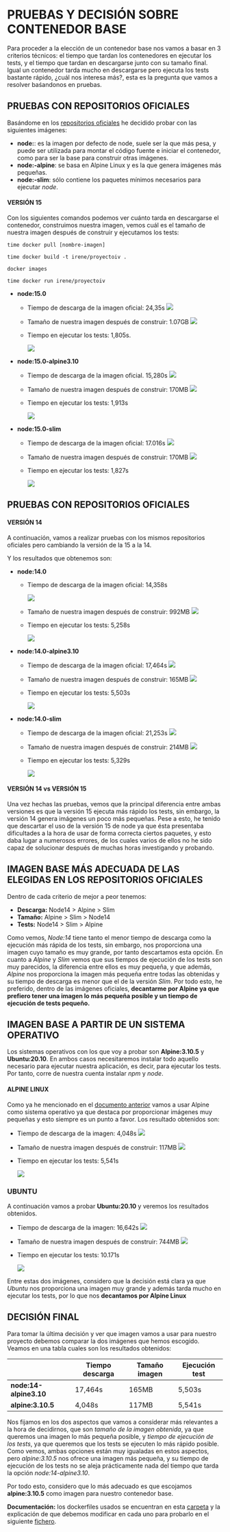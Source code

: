 # PRUEBAS Y DECISIÓN SOBRE CONTENEDOR BASE
Para proceder a la elección de un contenedor base nos vamos a basar en 3 criterios técnicos: el tiempo que tardan los contenedores en ejecutar los tests, y el tiempo que tardan en descargarse junto con su tamaño final.
Igual un contenedor tarda mucho en descargarse pero ejecuta los tests bastante rápido, ¿cuál nos interesa más?, esta es la pregunta que vamos a resolver baśandonos en pruebas.

## PRUEBAS CON REPOSITORIOS OFICIALES
Basándome en los [repositorios oficiales](https://hub.docker.com/_/node) he decidido probar con las siguientes imágenes:
- **node:<version>**: es la imagen por defecto de node, suele ser la que más pesa, y puede ser utilizada para montar el código fuente e iniciar el contenedor, como para ser la base para construir otras imágenes.
- **node:<version>-alpine**: se basa en Alpine Linux y es la que genera imágenes más pequeñas.
- **node:<version>-slim**: sólo contiene los paquetes mínimos necesarios para ejecutar *node*.

#### VERSIÓN 15
Con los siguientes comandos podemos ver cuánto tarda en descargarse el contenedor, construimos nuestra imagen, vemos cuál es el tamaño de nuestra imagen después de construir y ejecutamos los tests:
~~~
time docker pull [nombre-imagen]

time docker build -t irene/proyectoiv .

docker images

time docker run irene/proyectoiv
~~~

- **node:15.0**
  - Tiempo de descarga de la imagen oficial: 24,35s
    ![](imagenes/descarga-node15.png)
  - Tamaño de nuestra imagen después de construir: 1.07GB
    ![](imagenes/tamaño-node15.png)
  - Tiempo en ejecutar los tests: 1,805s.

    ![](imagenes/test-node15.png)

- **node:15.0-alpine3.10**
  - Tiempo de descarga de la imagen oficial. 15,280s
    ![](imagenes/descarga-alpine15.png)
  - Tamaño de nuestra imagen después de construir: 170MB
    ![](imagenes/tamaño-alpine15.png)
  - Tiempo en ejecutar los tests: 1,913s

    ![](imagenes/test-alpine15.png)


- **node:15.0-slim**
  - Tiempo de descarga de la imagen oficial: 17.016s
    ![](imagenes/descarga-slim15.png)
  - Tamaño de nuestra imagen después de construir: 170MB
    ![](imagenes/tamaño-slim15.png)
  - Tiempo en ejecutar los tests: 1,827s

    ![](imagenes/test-slim15.png)

## PRUEBAS CON REPOSITORIOS OFICIALES

#### VERSIÓN 14
A continuación, vamos a realizar pruebas con los mismos repositorios oficiales pero cambiando la versión de la 15 a la 14.

Y los resultados que obtenemos son:
- **node:14.0**
  - Tiempo de descarga de la imagen oficial: 14,358s

    ![](imagenes/descarga-node14.png)

  - Tamaño de nuestra imagen después de construir: 992MB
  ![](imagenes/tamaño-node14.png)
  - Tiempo en ejecutar los tests: 5,258s

    ![](imagenes/test-Node14.png)

- **node:14.0-alpine3.10**

  - Tiempo de descarga de la imagen oficial: 17,464s
  ![](imagenes/descarga-14-alpine.png)
  - Tamaño de nuestra imagen después de construir: 165MB
  ![](imagenes/tamaño-14-alpine.png)
  - Tiempo en ejecutar los tests: 5,503s

    ![](imagenes/test-14Alpine.png)

- **node:14.0-slim**
  - Tiempo de descarga de la imagen oficial: 21,253s
  ![](imagenes/descarga-14-slim.png)
  - Tamaño de nuestra imagen después de construir: 214MB
  ![](imagenes/tamaño-14-slim.png)
  - Tiempo en ejecutar los tests: 5,329s

    ![](imagenes/test-14Slim.png)

#### VERSIÓN 14 vs VERSIÓN 15
Una vez hechas las pruebas, vemos que la principal diferencia entre ambas versiones es que la versión 15 ejecuta más rápido los tests, sin embargo, la versión 14 genera imágenes un poco más pequeñas.
Pese a esto, he tenido que descartar el uso de la versión 15 de node ya que ésta presentaba dificultades a la hora de usar de forma correcta ciertos paquetes, y esto daba lugar a numerosos errores, de los cuales varios de ellos no he sido capaz de solucionar después de muchas horas investigando y probando.

## IMAGEN BASE MÁS ADECUADA DE LAS ELEGIDAS EN LOS REPOSITORIOS OFICIALES
Dentro de cada criterio de mejor a peor tenemos:
- **Descarga:** Node14 > Alpine > Slim
- **Tamaño:** Alpine > Slim > Node14
- **Tests:** Node14 > Slim > Alpine

Como vemos, *Node:14* tiene tanto el menor tiempo de descarga como la ejecución más rápida de los tests, sin embargo, nos proporciona una imagen cuyo tamaño es muy grande, por tanto descartamos esta opción.
En cuanto a *Alpine* y *Slim* vemos que sus tiempos de ejecución de los tests son muy parecidos, la diferencia entre ellos es muy pequeña, y que además, *Alpine* nos proporciona la imagen más pequeña entre todas las obtenidas y su tiempo de descarga es menor que el de la versión *Slim*. Por todo esto, he preferido, dentro de las imágenes oficiales, **decantarme por Alpine ya que prefiero tener una imagen lo más pequeña posible y un tiempo de ejecución de tests pequeño.**

## IMAGEN BASE A PARTIR DE UN SISTEMA OPERATIVO
Los sistemas operativos con los que voy a probar son **Alpine:3.10.5** y **Ubuntu:20.10**.
En ambos casos necesitaremos instalar todo aquello necesario para ejecutar nuestra aplicación, es decir, para ejecutar los tests. Por tanto, corre de nuestra cuenta instalar *npm* y *node*.

#### ALPINE LINUX
Como ya he mencionado en el [documento anterior](https://github.com/irenecj/proyecto-idiomas/blob/master/docs/intro-Docker.md) vamos a usar Alpine como sistema operativo ya que destaca por proporcionar imágenes muy pequeñas y esto siempre es un punto a favor.
Los resultado obtenidos son:
- Tiempo de descarga de la imagen: 4,048s
  ![](imagenes/descarga-alpineSO.png)
- Tamaño de nuestra imagen después de construir: 117MB
  ![](imagenes/tamaño-alpineSO.png)
- Tiempo en ejecutar los tests: 5,541s

  ![](imagenes/test-alpineSO.png)

### UBUNTU
A continuación vamos a probar **Ubuntu:20.10** y veremos los resultados obtenidos.
- Tiempo de descarga de la imagen: 16,642s
  ![](imagenes/descarga-ubuntu.png)
- Tamaño de nuestra imagen después de construir: 744MB
  ![](imagenes/tamaño-ubuntuSO.png)
- Tiempo en ejecutar los tests: 10.171s

  ![](imagenes/test-ubuntuSO.png)

Entre estas dos imágenes, considero que la decisión está clara ya que *Ubuntu* nos proporciona una imagen muy grande y además tarda mucho en ejecutar los tests, por lo que nos **decantamos por Alpine Linux**

## DECISIÓN FINAL
Para tomar la última decisión y ver que imagen vamos a usar para nuestro proyecto debemos comparar la dos imágenes que hemos escogido. Veamos en una tabla cuales son los resultados obtenidos:

|  | Tiempo descarga | Tamaño imagen | Ejecución test |
| -- | -- | -- | -- |
| **node:14-alpine3.10**| 17,464s | 165MB | 5,503s |
| **alpine:3.10.5** | 4,048s | 117MB | 5,541s |

Nos fijamos en los dos aspectos que vamos a considerar más relevantes a la hora de decidirnos, que son *tamaño de la imagen obtenida*, ya que queremos una imagen lo más pequeña posible, y *tiempo de ejecución de los tests*, ya que queremos que los tests se ejecuten lo más rápido posible.
Como vemos, ambas opciones están muy igualadas en estos aspectos, pero *alpine:3.10.5* nos ofrece una imagen más pequeña, y su tiempo de ejecución de los tests no se aleja prácticamente nada del tiempo que tarda la opción *node:14-alpine3.10*.

Por todo esto, considero que lo más adecuado es que escojamos **alpine:3.10.5** como imagen para nuestro contenedor base.

**Documentación:** los dockerfiles usados se encuentran en esta [carpeta](https://github.com/irenecj/proyecto-idiomas/tree/master/docs/dockerfiles-pruebas) y la explicación de que debemos modificar en cada uno para probarlo en el siguiente [fichero](https://github.com/irenecj/proyecto-idiomas/blob/master/docs/dockerfiles-usados.md).

